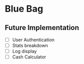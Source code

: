 # Blue Bag

## Future Implementation
- [ ] User Authentication
- [ ] Stats breakdown
- [ ] Log display
- [ ] Cash Calculator
